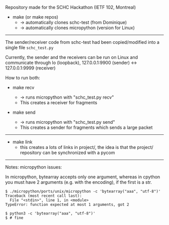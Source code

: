 
Repository made for the SCHC Hackathon (IETF 102, Montreal)

* make
  (or make repos)
  * -> automatically clones schc-test (from Dominique)
  * -> automatically clones micropython (version for Linux)

----

The sender/receiver code from schc-test had been copied/modified into
a single file `schc_test.py`

Currently, the sender and the receivers can be run on Linux and communicate
through lo (loopback), 127.0.0.1:9900 (sender) <-> 127.0.0.1:9999 (receiver)

How to run both:

* make recv
  * -> runs micropython with "schc_test.py recv"
  * This creates a receiver for fragments

* make send
  * -> runs micropython with "schc_test.py send"
  * This creates a sender for fragments which sends a large packet

----

* make link
  * this creates a lots of links in project/, the idea is that the project/
  repository can be synchronized with a pycom

----

Notes:
  micropython issues:
  
In micropython, bytearray accepts only one argument, whereas in cpython
you must have 2 arguments (e.g. with the encoding), if the first is a str.

```
$ ./micropython/ports/unix/micropython -c 'bytearray("aaa", "utf-8")'
Traceback (most recent call last):
  File "<stdin>", line 1, in <module>
TypeError: function expected at most 1 arguments, got 2

$ python3 -c 'bytearray("aaa", "utf-8")'
$ # fine
```

